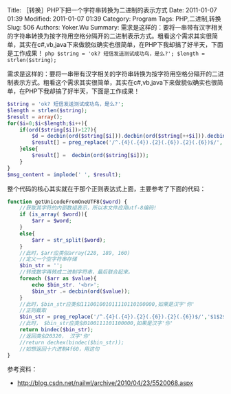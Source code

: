 ﻿Title: ［转换］PHP下把一个字符串转换为二进制的表示方式
Date: 2011-01-07 01:39
Modified: 2011-01-07 01:39
Category: Program
Tags: PHP,二进制,转换
Slug: 506
Authors: Yoker.Wu
Summary: 
    需求是这样的：要将一串带有汉字相关的字符串转换为按字符用空格分隔开的二进制表示方式。粗看这个需求其实很简单，其实在c#,vb,java下来做貌似确实也很简单，在PHP下我却搞了好半天，下面是工作成果！
    ```php
    $string = 'ok? 短信发送测试成功鸟，是么?';
    $length = strlen($string);
    ```

需求是这样的：要将一串带有汉字相关的字符串转换为按字符用空格分隔开的二进制表示方式。粗看这个需求其实很简单，其实在c#,vb,java下来做貌似确实也很简单，在PHP下我却搞了好半天，下面是工作成果！

```php
$string = 'ok? 短信发送测试成功鸟，是么?';
$length = strlen($string);
$result = array();
for($i=0;$i<$length;$i++){
    if(ord($string[$i])>127){
        $d = decbin(ord($string[$i])).decbin(ord($string[++$i])).decbin(ord($string[++$i]));
        $result[] = preg_replace('/^.{4}(.{4}).{2}(.{6}).{2}(.{6})$/','$1$2$3', $d);
    }else{
        $result[] =  decbin(ord($string[$i]));
    }
}
$msg_content = implode(' ', $result);
```

整个代码的核心其实就在于那个正则表达式上面，主要参考了下面的代码：

```php
function getUnicodeFromOneUTF8($word) {
    //获取其字符的内部数组表示，所以本文件应用utf-8编码!
    if (is_array( $word)){
        $arr = $word;
    }
    else{
        $arr = str_split($word);
    }
    //此时，$arr应类似array(228, 189, 160)
    //定义一个空字符串存储
    $bin_str = '';
    //转成数字再转成二进制字符串，最后联合起来。
    foreach ($arr as $value){
        echo $bin_str. '<br>';
        $bin_str .= decbin(ord($value));
    }
    //此时，$bin_str应类似111001001011110110100000,如果是汉字'你'
    //正则截取
    $bin_str = preg_replace('/^.{4}(.{4}).{2}(.{6}).{2}(.{6})$/','$1$2$3 ', $bin_str);
    //此时， $bin_str应类似0100111101100000,如果是汉字'你'
    return bindec($bin_str);
    //返回类似20320， 汉字'你'
    //return dechex(bindec($bin_str));
    //如想返回十六进制4f60，用这句
}
```

参考资料：

* <http://blog.csdn.net/nailwl/archive/2010/04/23/5520068.aspx>